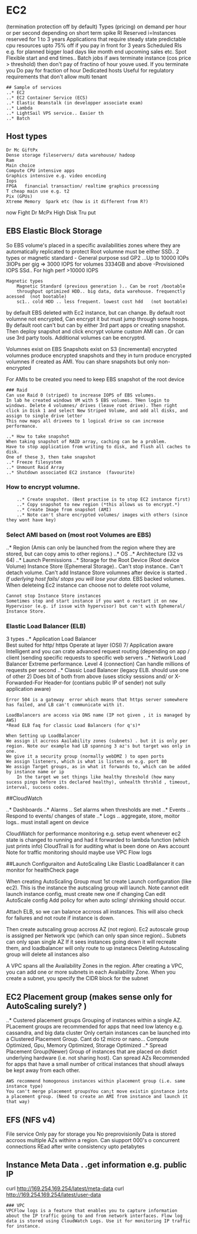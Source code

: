 # EC2
(termination protection off by default)
Types (pricing)
    on demand   per hour or per second depending on 
        short term spike
    RI Reserved i=Instances reserved for 1 to 3 years
        Applications that require steady state predictable cpu resources
        upto 75% off if you pay in front for 3 years
        Scheduled RIs e.g. for planned bigger load days like month end  upcoming sales etc.
    Spot 
        Flexible start and end times.. Batch jobs
        if  aws terminate instance (cos price > threshold) then don't pay of fractino of hour youve used.
        If you terminate you Do pay for fraction of hour
    Dedicated hosts
        Useful for regulatory requirements that don't allow multi tenant
		
	## Sample of services
	..* EC2
	..* EC2 Container Service (ECS)
	..* Elastic Beanstalk (in developper associate exam)
	..* Lambda
	..* LightSail VPS service.. Easier th
	..* Batch  

## Host types
    Dr Mc GiftPx
    Dense storage fileservers/ data warehouse/ hadoop
    Ram
    Main choice
    Compute CPU intensive apps
    Graphics intensive e.g. video encoding
    Iops
    FPGA   financial transaction/ realtime graphics processing
    T cheap main use e.g. t2
    Pix (GPUs)
    Xtreme Memory  Spark etc (how is it different from R?)
now
    Fight Dr McPx
    High Disk Tru put

	
	
## EBS Elastic Block Storage
So EBS volume's placed in a specific availabilities zones where they are automatically replicated to protect
    Root volumne must be either SSD.. 2 types or magnetic standard
    	- General purpose ssd GP2 ...Up to 10000 IOPs 3IOPs per gig => 3000 IOPS for volumes 3334GB and above
        -Provisioned IOPS SSd.. For high perf >10000 IOPS

    Magnetic types
        Magnetic Standard (previous generation ).. Can be root /bootable 
        throughput optimized HDD.. big data, data warehouse. frequenctly acessed  (not bootable)
        sc1.. cold HDD .. less frequent. lowest cost hdd   (not bootable)

by default EBS deleted with Ec2 instance, but can change.
By default root volumne not encrypted, 
	Can encrypt it but must jump  through some hoops.
		By default root can't but can by either 3rd part apps or creating snapshot. Then deploy snapshot and click encrypt volume custom AMI can . Or can use 3rd party tools. 
Additional volumes can be encryptrd. 

Volumnes exist on EBS
Snapshots exist on S3 (incremental)
encrypted volumnes produce encrypted snapshots and they in turn produce encrypted volumnes if created as AMI.
You can share snapshots but only non-encrypted

For AMIs to be created you need to keep EBS snapshot of the root device

	### Raid
	Can use Raid 0 (striped) to increase IOPS of EBS volumes.
	In lab he created windows VM with 5 EBS volumes. THen login to windows. Delete 4 volumnes/ drives (leave root drive). Then right click in Disk 1 and select New Striped Volume, and add all disks, and assign to single drive letter
	This now maps all drivees to 1 logical drive so can increase performance.
	
	..* How to take snapshot
	When taking snapshot of RAID array, caching can be a problem.
	Have to stop application from writing to disk, and flush all caches to disk.
	One of these 3, then take snapshot
	..* Freeze filesystem
	..* Unmount Raid Array
	..* Shutdown associated EC2 instance  (favourite)
	
### How to encrypt volumne.
		..* Create snapshot. (Best practise is to stop EC2 instance first)
		..* Copy snapshot to new region (*this allows us to encrypt.*)
		..* Create Image from snapshot (AMI)
		..* Note can't share encrypted volumes/ images with others (since they wont have key)

### Select AMI based on (most root Volumes are EBS)
..* Region (Amis can only be launched from the region where they are stored, but can copy amis to other regions.)
..* OS
..* Architecture (32 vs 64)
..* Launch Permissions
..* Storage for the Root Device (Root device Volume)
			Instance Store (Ephemeral Storage).. Can't stop instance.. Can't detach volume. Can't add Instance Store volumnes after device is started . 
				*If uderlying host fails/ stops you will lose your data.*
			EBS backed volumes. When deleteing Ec2 instance can choose not to delete root volume,
			
	Cannot stop Instance Store instances
	Sometimes stop and start instance if you want o restart it on new Hypervisor (e.g. if issue with hypervisor) but can't with Ephemeral/ Instance Store.
	
### Elastic Load Balancer (ELB)
3 types
..*	Application Load Balancer  
	Best suited for http/ https
	Operate at layer (OSI) 7/ Application aware
	Intelligent and you can crate advanced request routing (depending on app / client )sending specific requests to specific web servers
..* Network Load Balancer
	Extreme performance. Level 4 (connection) Can handle millions of requests per second 
..* Classic Load Balancer (legacy ELB.  should use one of other 2)
	Does bit of both from above (uses sticky sessions and/ or X-Forwarded-For Header-for (contians public IP of sender) not sully application aware)
	
	Error 504 is a gateway  error which means that https server somewhere has failed, and LB can't communicate with it.
	
	LoadBalancers are access via DNS name (IP not given , it is managed by AWS)
	*Read ELB faq for classic Load Balancers (for q's)*
	
	When Setting up LoadBalancer
	We assign it accross Aailability zones (subnets) . but it is only per region. Note our example had LB spanning 3 az's but target was only in one.
	We give it a security group (normally webDMZ ) to open ports
	We assign listeners, which is what is listens on e.g. port 80
	We assign Target groups, as in what it forwards to, which can be added by instance name or ip
		In the target we set things like healthy threshold (how many sucess pings before its declared healthy), unhealth thrshld , timeout, interval, success codes.

##CloudWatch

..* Dashboards
..* Alarms .. Set alarms when thresholds are met
..* Events .. Respond to events/ changes of state
..* Logs .. aggregate, store, moitor logs.. must install agent on device

CloudWatch for performance  monitoring
    e.g. setup event whenever ec2 state is changed to running and had it forwarded to lambda function (which just prints info)
CloudTrail is for auditing what is been done on Aws account
Note for traffic monitoring should maybe use VPC Flow logs


##Launch Configuraiton and AutoScaling
  Like Elastic LoadBalancer it can monitor for healthCheck page
  
  When creating AutoScaling Group must 1st create Launch configuration (like ec2). This is the instance the autscaling group will launch. Note cannot edit launch instance config, must create new one if changing
  Can edit AutoScale config
  Add policy for when auto scling/ shrinking should occur.
  
  Attach ELB, so we can balance accross all instances. This will also check for failures and not route if instance is down.
  
  
  Then create autscaling group accross AZ (not region).  Ec2 autoscale group is assigned per Network vpc (which can only span since region).. Subnets can only span single AZ
  If it sees instances going down it will recreate them, and loadbalancer will only route to up instanecs
  Deleting Autoscaling group will delete all instances also
  
  A VPC spans all the Availability Zones in the region. After creating a VPC, you can add one or more subnets in each Availability Zone. When you create a subnet, you specify the CIDR block for the subnet
 
## EC2 Placement group (makes sense only for AutoScaling surely? )
 ..* Custered placement groups
	Grouping of instances within a single AZ. PLacement groups are recommended for apps that need low latency e.g. cassandra, and big data cluster
	Only certain instances can be launched into a Clustered Placement Group.
		Cant do t2 micro or nano... Compute Optimized, Gpu, Memory Optimized, Storage Optimized
 ..* Spread Placement Group(Newer)
	Group of instances that are placed on distict underlying hardware (i.e. not sharing host). Can spread AZs
	Recommended for apps that have a small number of critical instances that shoudl always be kept away from each other.
	
	AWS recommend homogonous instances within placement group (i.e. same instance type)
	You can't merge placement groupsYou can;t move existin ginstance into a placement group. (Need to create an AMI from instance and launch it that way)
  
  ## EFS   (NFS v4)
  File service
  Only pay for storage you No preprovisionily
  Data is stored accroos multiple AZs withinn a region. Can siupport 000's o concurrent connections
  REad after write consistency
  upto petabytes
  
## Instance Meta Data . .get information e.g. public IP
curl http://169.254.169.254/latest/meta-data
curl http://169.254.169.254/latest/user-data
	
	### VPC
	VPCFlow logs is a feature that enables you to capture information about the IP traffic going to and from network interfaces. Flow log data is stored using CloudWatch Logs. Use it for monitoring IP traffic for instance.
	
	